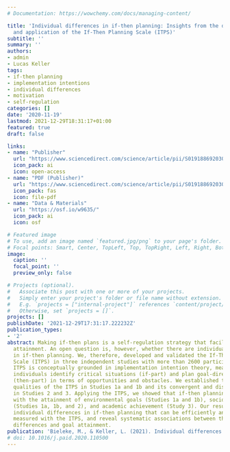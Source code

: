 ```yaml
---
# Documentation: https://wowchemy.com/docs/managing-content/

title: 'Individual differences in if-then planning: Insights from the development
  and application of the If-Then Planning Scale (ITPS)'
subtitle: ''
summary: ''
authors:
- admin
- Lucas Keller
tags:
- if-then planning
- implementation intentions
- individual differences
- motivation
- self-regulation
categories: []
date: '2020-11-19'
lastmod: 2021-12-29T18:31:17+01:00
featured: true
draft: false

links:
- name: "Publisher"
  url: "https://www.sciencedirect.com/science/article/pii/S0191886920306917"
  icon_pack: ai
  icon: open-access
- name: "PDF (Publisher)"
  url: "https://www.sciencedirect.com/science/article/pii/S0191886920306917"
  icon_pack: fas
  icon: file-pdf
- name: "Data & Materials"
  url: "https://osf.io/w9635/"
  icon_pack: ai
  icon: osf

# Featured image
# To use, add an image named `featured.jpg/png` to your page's folder.
# Focal points: Smart, Center, TopLeft, Top, TopRight, Left, Right, BottomLeft, Bottom, BottomRight.
image:
  caption: ''
  focal_point: ''
  preview_only: false

# Projects (optional).
#   Associate this post with one or more of your projects.
#   Simply enter your project's folder or file name without extension.
#   E.g. `projects = ["internal-project"]` references `content/project/deep-learning/index.md`.
#   Otherwise, set `projects = []`.
projects: []
publishDate: '2021-12-29T17:31:17.222232Z'
publication_types:
- '2'
abstract: Making if-then plans is a self-regulation strategy that facilitates goal
  attainment. An open question is, however, whether there are individual differences
  in if-then planning. We, therefore, developed and validated the If-Then Planning
  Scale (ITPS) in three independent studies with more than 2600 participants. The
  ITPS is conceptually grounded in implementation intention theory, measuring whether
  individuals identify critical situations (if-part) and plan goal-directed behaviors
  (then-part) in terms of opportunities and obstacles. We established the psychometric
  qualities of the ITPS in Studies 1a and 1b and its convergent and discriminant validity
  in Studies 2 and 3. Applying the ITPS, we showed that if-then planning is associated
  with the attainment of environmental goals (Studies 1a and 1b), socioeconomic status
  (Studies 1a, 1b, and 2), and academic achievement (Study 3). Our results demonstrate
  individual differences in if-then planning that can be efficiently and reliably
  measured with the ITPS, and reveal systematic associations between these individual
  differences and goal attainment.
publication: 'Bieleke, M., & Keller, L. (2021). Individual differences in if-then planning: Insights from the development and application of the If-Then Planning Scale (ITPS). *Personality and Individual Differences*, *170*, 110500. https://doi.org/10.1016/j.paid.2020.110500'
# doi: 10.1016/j.paid.2020.110500
---
```


